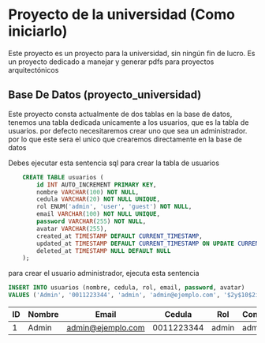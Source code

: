 # Proyecto de la universidad (Como iniciarlo)

Este proyecto es un proyecto para la universidad, sin ningún fin de lucro. Es un proyecto dedicado a manejar y generar pdfs para proyectos arquitectónicos

## Base De Datos (proyecto_universidad)

Este proyecto consta actualmente de dos tablas en la base de datos, tenemos una tabla dedicada unicamente  a los usuarios, que es la tabla de usuarios. por defecto necesitaremos crear uno que sea un administrador. por lo que este sera el unico que crearemos directamente en la base de datos

Debes ejecutar esta sentencia sql para crear la tabla de usuarios
```sql
    CREATE TABLE usuarios (
        id INT AUTO_INCREMENT PRIMARY KEY,
        nombre VARCHAR(100) NOT NULL,
        cedula VARCHAR(20) NOT NULL UNIQUE,
        rol ENUM('admin', 'user', 'guest') NOT NULL,
        email VARCHAR(100) NOT NULL UNIQUE,
        password VARCHAR(255) NOT NULL,
        avatar VARCHAR(255),
        created_at TIMESTAMP DEFAULT CURRENT_TIMESTAMP,
        updated_at TIMESTAMP DEFAULT CURRENT_TIMESTAMP ON UPDATE CURRENT_TIMESTAMP,
        deleted_at TIMESTAMP NULL DEFAULT NULL
    );
```

para crear el usuario administrador, ejecuta esta sentencia
```sql
INSERT INTO usuarios (nombre, cedula, rol, email, password, avatar)
VALUES ('Admin', '0011223344', 'admin', 'admin@ejemplo.com', '$2y$10$2iHXFO1BcJT9si.1laGbRObBaryVVrCza7sJsXLQaUT4.7aT5ewKS', NULL);
```

| ID | Nombre | Email | Cedula | Rol | Contraseña | Avatar | 
| --- | --- | --- | --- | --- | --- | --- |
| 1 | Admin | admin@ejemplo.com | 0011223344 | admin | admin | NULL|
